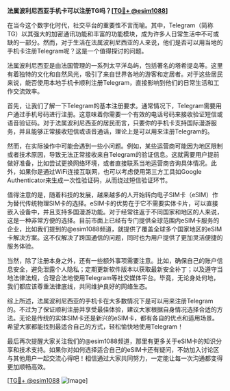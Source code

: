 **法属波利尼西亚手机卡可以注册TG吗？[[TG💪+ @esim1088](https://t.me/s/esim1088)]**

在当今这个数字化时代，社交平台的重要性不言而喻。其中，Telegram（简称TG）以其强大的加密通讯功能和丰富的功能模块，成为许多人日常生活中不可或缺的一部分。然而，对于生活在法属波利尼西亚的人来说，他们是否可以用当地的手机卡注册Telegram呢？这是一个值得探讨的问题。

法属波利尼西亚是由法国管理的一系列太平洋岛屿，包括著名的塔希提岛等。这里有着独特的文化和自然风光，吸引了来自世界各地的游客和定居者。对于这些居民来说，能否使用本地手机卡顺利注册Telegram，直接影响到他们的日常生活和工作交流效率。

首先，让我们了解一下Telegram的基本注册要求。通常情况下，Telegram需要用户通过手机号码进行注册。这意味着你需要一个有效的电话号码来接收验证短信或语音验证码。对于法属波利尼西亚的居民而言，只要你的手机卡支持国际漫游服务，并且能够正常接收短信或语音通话，理论上是可以用来注册Telegram的。

然而，在实际操作中可能会遇到一些小问题。例如，某些运营商可能因为地区限制或者技术原因，导致无法正常接收来自Telegram的验证信息。这就需要用户提前做好准备，比如尝试更换网络环境，或者直接联系当地运营商咨询具体情况。此外，如果你是通过WiFi连接互联网，也可以考虑使用第三方工具如Google Authenticator来生成一次性验证码，从而绕过短信验证环节。

值得注意的是，随着科技的发展，越来越多的人开始转向电子SIM卡（eSIM）作为替代传统物理SIM卡的选择。eSIM卡的优势在于它不需要实体卡片，可以直接嵌入设备中，并且支持多国漫游功能。对于经常往返于不同国家和地区的人来说，这是一种非常方便的选择。目前市面上已经有专门提供全球范围内eSIM卡服务的企业，比如我们提到的@esim1088频道，就提供了覆盖全球多个国家地区的eSIM卡解决方案。这不仅解决了跨国通信的问题，同时也为用户提供了更加灵活便捷的服务体验。

当然，除了注册本身之外，还有一些额外事项需要注意。比如，确保自己的账户信息安全，避免泄露个人隐私；定期更新软件版本以获取最新安全补丁；以及遵守当地法律法规，合理合法地使用Telegram等社交媒体平台。毕竟，无论身处何地，我们都应该尊重法律底线，共同维护良好的网络生态。

综上所述，法属波利尼西亚的手机卡在大多数情况下是可以用来注册Telegram的。不过为了保证顺利注册并享受最佳体验，建议大家根据自身情况选择合适的方法。无论是传统的实体SIM卡还是新兴的eSIM卡，都有各自的优点和适用场景。希望大家都能找到最适合自己的方式，轻松愉快地使用Telegram！

最后再次提醒大家关注我们的@esim1088频道，那里有更多关于eSIM卡的知识分享和技术支持。如果你对如何选择适合自己的eSIM卡还有疑问，不妨加入讨论区与其他用户一起交流心得吧！相信通过大家共同努力，一定能让每一次沟通都变得更加顺畅高效。

[[TG💪+ @esim1088](https://t.me/s/esim1088) ![Image](https://i.postimg.cc/4NQfJmqS/Snipaste-2025-05-13-00-14-12.png)]
